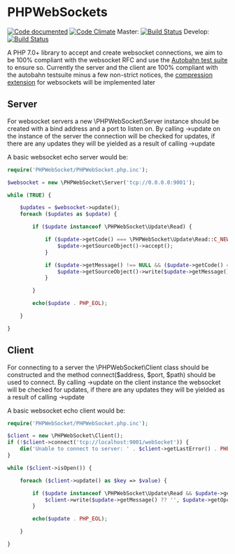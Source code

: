# PHPWebSockets
[![Code documented](https://codedocs.xyz/WarriorXK/PHPWebSockets.svg)](https://codedocs.xyz/WarriorXK/PHPWebSockets/) [![Code Climate](https://codeclimate.com/github/WarriorXK/PHPWebSockets/badges/gpa.svg)](https://codeclimate.com/github/WarriorXK/PHPWebSockets) Master: [![Build Status](https://travis-ci.org/WarriorXK/PHPWebSockets.svg?branch=master)](https://travis-ci.org/WarriorXK/PHPWebSockets) Develop: [![Build Status](https://travis-ci.org/WarriorXK/PHPWebSockets.svg?branch=develop)](https://travis-ci.org/WarriorXK/PHPWebSockets)

A PHP 7.0+ library to accept and create websocket connections, we aim to be 100% compliant with the websocket RFC and use the [Autobahn test suite](http://autobahn.ws/testsuite/) to ensure so.
Currently the server and the client are 100% compliant with the autobahn testsuite minus a few non-strict notices, the [compression extension](https://tools.ietf.org/html/rfc7692) for websockets will be implemented later

## Server
For websocket servers a new \PHPWebSocket\Server instance should be created with a bind address and a port to listen on.
By calling ->update on the instance of the server the connection will be checked for updates, if there are any updates they will be yielded as a result of calling ->update

A basic websocket echo server would be:

```php
require('PHPWebSocket/PHPWebSocket.php.inc');

$websocket = new \PHPWebSocket\Server('tcp://0.0.0.0:9001');

while (TRUE) {

    $updates = $websocket->update();
    foreach ($updates as $update) {

        if ($update instanceof \PHPWebSocket\Update\Read) {

            if ($update->getCode() === \PHPWebSocket\Update\Read::C_NEWCONNECTION) {
                $update->getSourceObject()->accept();
            }

            if ($update->getMessage() !== NULL && ($update->getCode() === \PHPWebSocket::OPCODE_CONTINUE || $update->getCode() === \PHPWebSocket::OPCODE_FRAME_TEXT || $update->getCode() === \PHPWebSocket::OPCODE_FRAME_BINARY) && !$update->getSourceObject()->isDisconnecting()) {
                $update->getSourceObject()->write($update->getMessage(), $update->getOpcode());
            }

        }

        echo($update . PHP_EOL);

    }

}
```

## Client
For connecting to a server the \PHPWebSocket\Client class should be constructed and the method connect($address, $port, $path) should be used to connect.
By calling ->update on the client instance the websocket will be checked for updates, if there are any updates they will be yielded as a result of calling ->update

A basic websocket echo client would be:

```php
require('PHPWebSocket/PHPWebSocket.php.inc');

$client = new \PHPWebSocket\Client();
if (!$client->connect('tcp://localhost:9001/webSocket')) {
    die('Unable to connect to server: ' . $client->getLastError() . PHP_EOL);
}

while ($client->isOpen()) {

    foreach ($client->update() as $key => $value) {

        if ($update instanceof \PHPWebSocket\Update\Read && $update->getCode() === \PHPWebSocket\Update\Read::C_READ) {
            $client->write($update->getMessage() ?? '', $update->getOpcode());
        }

        echo($update . PHP_EOL);

    }

}
```
